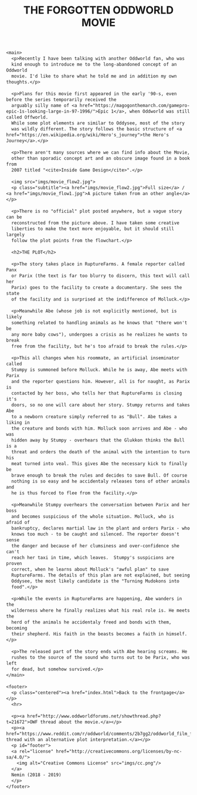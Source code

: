 <!DOCTYPE html>
<html>
  <head>
    <title>Oddwords: Movie</title>
    <meta charset="UTF-8">
    <link rel="icon" href="favicon.ico">
    <link rel="stylesheet" href="style.css">
  </head>
  <body>
    <header>
      <h1>THE FORGOTTEN ODDWORLD MOVIE</h1>
    </header>

    <main>
      <p>Recently I have been talking with another Oddworld fan, who was
      kind enough to introduce me to the long-abandoned concept of an Oddworld
      movie. I'd like to share what he told me and in addition my own thoughts.</p>

      <p>Plans for this movie first appeared in the early '90-s, even before the series temporarily received the
      arguably silly name of <a href="https://magogonthemarch.com/gamepro-epic-1s-looking-large-in-97-1996/">Epic 1</a>, when Oddworld was still called Offworld.
      While some plot elements are similar to Oddysee, most of the story
      was wildly different. The story follows the basic structure of <a href="https://en.wikipedia.org/wiki/Hero's_journey">the Hero's Journey</a>.</p>

      <p>There aren't many sources where we can find info about the Movie,
      other than sporadic concept art and an obscure image found in a book from
      2007 titled "<cite>Inside Game Design</cite>".</p>

      <img src="imgs/movie_flow2.jpg">
      <p class="subtitle"><a href="imgs/movie_flow2.jpg">Full size</a> / <a href="imgs/movie_flow1.jpg">A picture taken from an other angle</a></p>

      <p>There is no "official" plot posted anywhere, but a vague story can be
      reconstructed from the picture above. I have taken some creative
      liberties to make the text more enjoyable, but it should still largely
      follow the plot points from the flowchart.</p>

      <h2>THE PLOT</h2>

      <p>The story takes place in RuptureFarms. A female reporter called Panx
      or Parix (the text is far too blurry to discern, this text will call her
      Parix) goes to the facility to create a documentary. She sees the state
      of the facility and is surprised at the indifference of Molluck.</p>

      <p>Meanwhile Abe (whose job is not explicitly mentioned, but is likely
      something related to handling animals as he knows that "there won't be
      any more baby cows"), undergoes a crisis as he realizes he wants to break
      free from the facility, but he's too afraid to break the rules.</p>

      <p>This all changes when his roommate, an artificial inseminator called
      Stumpy is summoned before Molluck. While he is away, Abe meets with Parix
      and the reporter questions him. However, all is for naught, as Parix is
      contacted by her boss, who tells her that RuptureFarms is closing it's
      doors, so no one will care about her story. Stumpy returns and takes Abe
      to a newborn creature simply referred to as "Bull". Abe takes a liking in
      the creature and bonds with him. Molluck soon arrives and Abe - who was
      hidden away by Stumpy - overhears that the Glukkon thinks the Bull is a
      threat and orders the death of the animal with the intention to turn his
      meat turned into veal. This gives Abe the necessary kick to finally be
      brave enough to break the rules and decides to save Bull. Of course
      nothing is so easy and he accidentaly releases tons of other animals and
      he is thus forced to flee from the facility.</p>

      <p>Meanwhile Stumpy overhears the conversation between Parix and her boss
      and becomes suspicious of the whole situation. Molluck, who is afraid of
      bankruptcy, declares martial law in the plant and orders Parix - who
      knows too much - to be caught and silenced. The reporter doesn't sense
      the danger and because of her clumsiness and over-confidence she can't
      reach her taxi in time, which leaves.  Stumpy's suspicions are proven
      correct, when he learns about Molluck's "awful plan" to save
      RuptureFarms. The details of this plan are not explained, but seeing
      Oddysee, the most likely candidate is the "Turning Mudokons into
      food".</p>

      <p>While the events in RuptureFarms are happening, Abe wanders in the
      wilderness where he finally realizes what his real role is. He meets the
      herd of the animals he accidentaly freed and bonds with them, becoming
      their shepherd. His faith in the beasts becomes a faith in himself.</p>

      <p>The released part of the story ends with Abe hearing screams. He
      rushes to the source of the sound who turns out to be Parix, who was left
      for dead, but somehow survived.</p>
    </main>

    <footer>
      <p class="centered"><a href="index.html">Back to the frontpage</a></p>
      <hr>
      
      <p><a href="http://www.oddworldforums.net/showthread.php?t=21672">OWF thread about the movie.</a></p>
      <p><a href="https://www.reddit.com/r/oddworld/comments/2b7gg2/oddworld_film_flowchart/">Reddit thread with an alternative plot interpretation.</a></p>
      <p id="footer">
      <a rel="license" href="http://creativecommons.org/licenses/by-nc-sa/4.0/">
        <img alt="Creative Commons License" src="imgs/cc.png"/>
      </a> 
      Nemin (2018 - 2019)
      </p>
    </footer>
</html>
